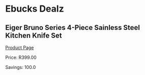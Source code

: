 
# Ebucks Dealz
## Eiger Bruno Series 4-Piece Sainless Steel Kitchen Knife Set
[Product Page](https://www.ebucks.com/web/shop/productSelected.do?prodId=1147702991&catId=704983235)

Price: R399.00

Savings: 100.0


	